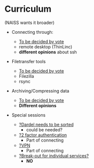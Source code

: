 # Curriculum

(NAISS wants it broader)

- Connecting through:
    - [To be decided by vote](https://github.com/UPPMAX/naiss_file_transfer_course/issues/7)
    - remote desktop (ThinLinc)
    - **different opinions** about ssh

- Filetransfer tools
    - [To be decided by vote](https://github.com/UPPMAX/naiss_file_transfer_course/issues/2)
    - Filezilla
    - rsync
- Archiving/Compressing data
    - [To be decided by vote](https://github.com/UPPMAX/naiss_file_transfer_course/issues/4)
    - **Different opinions**
- Special sessions
    - [?Dardel needs to be sorted](https://github.com/UPPMAX/naiss_file_transfer_course/issues/8)
        - could be needed?
    - [?2 factor authentication](https://github.com/UPPMAX/naiss_file_transfer_course/issues/9)
        - Part of connecting
    - [?VPN](https://github.com/UPPMAX/naiss_file_transfer_course/issues/10)
        - Part of connecting
    - [?Break-out for individual services?](https://github.com/UPPMAX/naiss_file_transfer_course/issues/11)
        - **NO**
